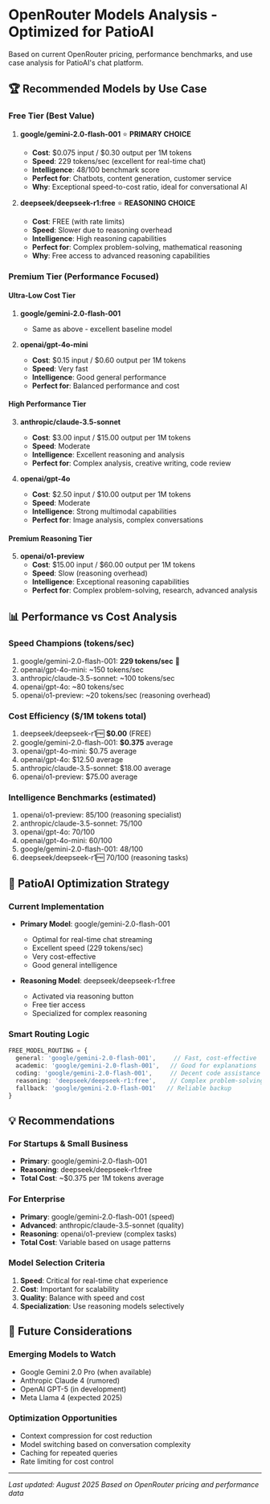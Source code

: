 # OpenRouter Models Analysis - Optimized for PatioAI

Based on current OpenRouter pricing, performance benchmarks, and use case analysis for PatioAI's chat platform.

## 🏆 Recommended Models by Use Case

### **Free Tier (Best Value)**
1. **google/gemini-2.0-flash-001** ⭐ **PRIMARY CHOICE**
   - **Cost**: $0.075 input / $0.30 output per 1M tokens
   - **Speed**: 229 tokens/sec (excellent for real-time chat)
   - **Intelligence**: 48/100 benchmark score
   - **Perfect for**: Chatbots, content generation, customer service
   - **Why**: Exceptional speed-to-cost ratio, ideal for conversational AI

2. **deepseek/deepseek-r1:free** ⭐ **REASONING CHOICE**
   - **Cost**: FREE (with rate limits)
   - **Speed**: Slower due to reasoning overhead
   - **Intelligence**: High reasoning capabilities
   - **Perfect for**: Complex problem-solving, mathematical reasoning
   - **Why**: Free access to advanced reasoning capabilities

### **Premium Tier (Performance Focused)**

#### **Ultra-Low Cost Tier**
1. **google/gemini-2.0-flash-001**
   - Same as above - excellent baseline model

2. **openai/gpt-4o-mini**
   - **Cost**: $0.15 input / $0.60 output per 1M tokens
   - **Speed**: Very fast
   - **Intelligence**: Good general performance
   - **Perfect for**: Balanced performance and cost

#### **High Performance Tier**
3. **anthropic/claude-3.5-sonnet**
   - **Cost**: $3.00 input / $15.00 output per 1M tokens
   - **Speed**: Moderate
   - **Intelligence**: Excellent reasoning and analysis
   - **Perfect for**: Complex analysis, creative writing, code review

4. **openai/gpt-4o**
   - **Cost**: $2.50 input / $10.00 output per 1M tokens
   - **Speed**: Moderate
   - **Intelligence**: Strong multimodal capabilities
   - **Perfect for**: Image analysis, complex conversations

#### **Premium Reasoning Tier**
5. **openai/o1-preview**
   - **Cost**: $15.00 input / $60.00 output per 1M tokens
   - **Speed**: Slow (reasoning overhead)
   - **Intelligence**: Exceptional reasoning capabilities
   - **Perfect for**: Complex problem-solving, research, advanced analysis

## 📊 Performance vs Cost Analysis

### **Speed Champions** (tokens/sec)
1. google/gemini-2.0-flash-001: **229 tokens/sec** 🚀
2. openai/gpt-4o-mini: ~150 tokens/sec
3. anthropic/claude-3.5-sonnet: ~100 tokens/sec
4. openai/gpt-4o: ~80 tokens/sec
5. openai/o1-preview: ~20 tokens/sec (reasoning overhead)

### **Cost Efficiency** ($/1M tokens total)
1. deepseek/deepseek-r1:free: **$0.00** (FREE)
2. google/gemini-2.0-flash-001: **$0.375** average
3. openai/gpt-4o-mini: $0.75 average
4. openai/gpt-4o: $12.50 average
5. anthropic/claude-3.5-sonnet: $18.00 average
6. openai/o1-preview: $75.00 average

### **Intelligence Benchmarks** (estimated)
1. openai/o1-preview: 85/100 (reasoning specialist)
2. anthropic/claude-3.5-sonnet: 75/100
3. openai/gpt-4o: 70/100
4. openai/gpt-4o-mini: 60/100
5. google/gemini-2.0-flash-001: 48/100
6. deepseek/deepseek-r1:free: 70/100 (reasoning tasks)

## 🎯 PatioAI Optimization Strategy

### **Current Implementation**
- **Primary Model**: google/gemini-2.0-flash-001
  - Optimal for real-time chat streaming
  - Excellent speed (229 tokens/sec)
  - Very cost-effective
  - Good general intelligence

- **Reasoning Model**: deepseek/deepseek-r1:free
  - Activated via reasoning button
  - Free tier access
  - Specialized for complex reasoning

### **Smart Routing Logic**
```typescript
FREE_MODEL_ROUTING = {
  general: 'google/gemini-2.0-flash-001',     // Fast, cost-effective
  academic: 'google/gemini-2.0-flash-001',   // Good for explanations
  coding: 'google/gemini-2.0-flash-001',     // Decent code assistance
  reasoning: 'deepseek/deepseek-r1:free',    // Complex problem-solving
  fallback: 'google/gemini-2.0-flash-001'   // Reliable backup
}
```

## 💡 Recommendations

### **For Startups & Small Business**
- **Primary**: google/gemini-2.0-flash-001
- **Reasoning**: deepseek/deepseek-r1:free
- **Total Cost**: ~$0.375 per 1M tokens average

### **For Enterprise**
- **Primary**: google/gemini-2.0-flash-001 (speed)
- **Advanced**: anthropic/claude-3.5-sonnet (quality)
- **Reasoning**: openai/o1-preview (complex tasks)
- **Total Cost**: Variable based on usage patterns

### **Model Selection Criteria**
1. **Speed**: Critical for real-time chat experience
2. **Cost**: Important for scalability
3. **Quality**: Balance with speed and cost
4. **Specialization**: Use reasoning models selectively

## 🔄 Future Considerations

### **Emerging Models to Watch**
- Google Gemini 2.0 Pro (when available)
- Anthropic Claude 4 (rumored)
- OpenAI GPT-5 (in development)
- Meta Llama 4 (expected 2025)

### **Optimization Opportunities**
- Context compression for cost reduction
- Model switching based on conversation complexity
- Caching for repeated queries
- Rate limiting for cost control

---

*Last updated: August 2025*
*Based on OpenRouter pricing and performance data*